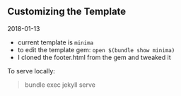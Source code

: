 ## Customizing the Template

2018-01-13

* current template is `minima`
* to edit the template gem: `open $(bundle show minima)`
* I cloned the footer.html from the gem and tweaked it

To serve locally:

> bundle exec jekyll serve

